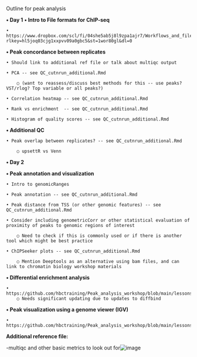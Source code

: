 Outline for peak analysis

**• Day 1**
**• Intro to File formats for ChIP-seq**

	• https://www.dropbox.com/scl/fi/04she5ab5j8l9zpa1ajr7/Workflows_and_fileformats.pdf?rlkey=hl5joq03cjg1xxpvv09a0gbc5&st=1wor80gl&dl=0

**• Peak concordance between replicates**

	• Should link to additional ref file or talk about multiqc output

	• PCA -- see QC_cutnrun_additional.Rmd

		○ (want to reassess/discuss best methods for this -- use peaks? VST/rlog? Top variable or all peaks?)

	• Correlation heatmap -- see QC_cutnrun_additional.Rmd

	• Rank vs enrichment  -- see QC_cutnrun_additional.Rmd

	• Histogram of quality scores -- see QC_cutnrun_additional.Rmd

**• Additional QC**

	• Peak overlap between replicates? -- see QC_cutnrun_additional.Rmd

		○ upsettR vs Venn
  
**• Day 2**

**• Peak annotation and visualization**

	• Intro to genomicRanges

	• Peak annotation -- see QC_cutnrun_additional.Rmd

	• Peak distance from TSS (or other genomic features) -- see QC_cutnrun_additional.Rmd

	• Consider including genometricCorr or other statistical evaluation of proximity of peaks to genomic regions of interest

		○ Need to check if this is commonly used or if there is another tool which might be best practice

	• ChIPSeeker plots -- see QC_cutnrun_additional.Rmd

		○ Mention Deeptools as an alternative using bam files, and can link to chromatin biology workshop materials

**• Differential enrichment analysis**

	• https://github.com/hbctraining/Peak_analysis_workshop/blob/main/lessons/08_diffbind_differential_peaks.md
		○ Needs significant updating due to updates to diffbind

**• Peak visualization using a genome viewer (IGV)**

	• https://github.com/hbctraining/Peak_analysis_workshop/blob/main/lessons/11_qualitative_assessment_IGV.md
	
**Additional reference file:**

-multiqc and other basic metrics to look out for![image](https://github.com/hbctraining/Peak_analysis_workshop/assets/33556230/b3e747d9-8a8f-41f7-9c73-05531362b49c)
